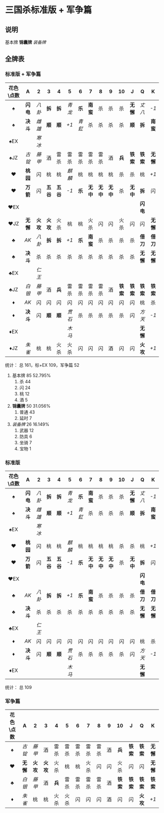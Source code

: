 # 三国杀标准版 + 军争篇

## 说明

基本牌 **锦囊牌** *装备牌*

## 全牌表

### 标准版 + 军争篇

| 花色\点数 |    A     |    2     |    3     |    4     |   5    |   6    |    7     |    8     |    9     |    10    |    J     |    Q     |    K     |
| :-------: | :------: | :------: | :------: | :------: | :----: | :----: | :------: | :------: | :------: | :------: | :------: | :------: | :------: |
|     ♠     | **闪电** |  *八卦*  |  **拆**  |  **拆**  | *青龙* | **乐** | **南蛮** |    杀    |    杀    |    杀    | **无懈** |  *丈八*  |   *-1*   |
|     ♠     | **决斗** |  *雌雄*  |  **顺**  |  **顺**  |  *+1*  | *青釭* |    杀    |    杀    |    杀    |    杀    |  **顺**  |  **拆**  | **南蛮** |
|    ♠EX    |          |  *寒冰*  |          |          |        |        |          |          |          |          |          |          |          |
|    ♠JZ    |  *古锭*  |  *藤甲*  |    酒    |   雷杀   |  雷杀  |  雷杀  |   雷杀   |   雷杀   |    酒    |  **兵**  | **铁索** | **铁索** | **无懈** |
|     ♥     | **桃园** |    闪    |    桃    |    桃    | *麒麟* |   桃   |    桃    |    桃    |    桃    |    杀    |    杀    |    桃    |   *+1*   |
|     ♥     | **万箭** |    闪    | **五谷** | **五谷** |  *-1*  | **乐** | **无中** | **无中** | **无中** |    杀    | **无中** |  **拆**  |    闪    |
|    ♥EX    |          |          |          |          |        |        |          |          |          |          |          | **闪电** |          |
|    ♥JZ    | **无懈** | **火攻** | **火攻** |   火杀   |   桃   |   桃   |   火杀   |    闪    |    闪    |   火杀   |    闪    |    闪    | **无懈** |
|     ♣     |   *AK*   |  *八卦*  |  **拆**  |  **拆**  |  *+1*  | **乐** | **南蛮** |    杀    |    杀    |    杀    |    杀    | **借刀** | **借刀** |
|     ♣     | **决斗** |    杀    |    杀    |    杀    |   杀   |   杀   |    杀    |    杀    |    杀    |    杀    |    杀    | **无懈** | **无懈** |
|    ♣EX    |          |  *仁王*  |          |          |        |        |          |          |          |          |          |          |          |
|    ♣JZ    |  *白银*  |  *藤甲*  |    酒    |  **兵**  |  雷杀  |  雷杀  |   雷杀   |   雷杀   |    酒    | **铁索** | **铁索** | **铁索** | **铁索** |
|     ♦     |   *AK*   |    闪    |    闪    |    闪    |   闪   |   闪   |    闪    |    闪    |    闪    |    闪    |    闪    |    桃    |    杀    |
|     ♦     | **决斗** |    闪    |  **顺**  |  **顺**  | *贯石* |   杀   |    杀    |    杀    |    杀    |    杀    |    闪    |  *方天*  |   *-1*   |
|    ♦EX    |          |          |          |          | *木马* |        |          |          |          |          |          | **无懈** |          |
|    ♦JZ    |  *朱雀*  |    桃    |    桃    |   火杀   |  火杀  |   闪   |    闪    |    闪    |    酒    |    闪    |    闪    | **火攻** |   *+1*   |

统计： 总 161，标+EX 109，军争篇 52

1. 基本牌 85 52.795%
   1. 杀 44
   2. 闪 24
   3. 桃 12
   4. 酒 5
2. **锦囊牌** 50 31.056%
   1. 普通 43
   2. 延时 7
3. *装备牌* 26 16.149%
   1. 武器 12
   2. 防具 6
   3. 坐骑 7
   4. 宝物 1

### 标准版

| 花色\点数 |    A     |   2    |    3     |    4     |   5    |   6    |    7     |    8     |    9     |  10   |    J     |    Q     |    K     |
| :-------: | :------: | :----: | :------: | :------: | :----: | :----: | :------: | :------: | :------: | :---: | :------: | :------: | :------: |
|     ♠     | **闪电** | *八卦* |  **拆**  |  **拆**  | *青龙* | **乐** | **南蛮** |    杀    |    杀    |  杀   | **无懈** |  *丈八*  |   *-1*   |
|     ♠     | **决斗** | *雌雄* |  **顺**  |  **顺**  |  *+1*  | *青釭* |    杀    |    杀    |    杀    |  杀   |  **顺**  |  **拆**  | **南蛮** |
|    ♠EX    |          | *寒冰* |          |          |        |        |          |          |          |       |          |          |          |
|     ♥     | **桃园** |   闪   |    桃    |    桃    | *麒麟* |   桃   |    桃    |    桃    |    桃    |  杀   |    杀    |    桃    |   *+1*   |
|     ♥     | **万箭** |   闪   | **五谷** | **五谷** |  *-1*  | **乐** | **无中** | **无中** | **无中** |  杀   | **无中** |  **拆**  |    闪    |
|    ♥EX    |          |        |          |          |        |        |          |          |          |       |          | **闪电** |          |
|     ♣     |   *AK*   | *八卦* |  **拆**  |  **拆**  |  *+1*  | **乐** | **南蛮** |    杀    |    杀    |  杀   |    杀    | **借刀** | **借刀** |
|     ♣     | **决斗** |   杀   |    杀    |    杀    |   杀   |   杀   |    杀    |    杀    |    杀    |  杀   |    杀    | **无懈** | **无懈** |
|    ♣EX    |          | *仁王* |          |          |        |        |          |          |          |       |          |          |          |
|     ♦     |   *AK*   |   闪   |    闪    |    闪    |   闪   |   闪   |    闪    |    闪    |    闪    |  闪   |    闪    |    桃    |    杀    |
|     ♦     | **决斗** |   闪   |  **顺**  |  **顺**  | *贯石* |   杀   |    杀    |    杀    |    杀    |  杀   |    闪    |  *方天*  |   *-1*   |
|    ♦EX    |          |        |          |          | *木马* |        |          |          |          |       |          | **无懈** |          |

统计： 总 109

### 军争篇

| 花色\点数 |    A     |    2     |    3     |   4    |   5   |   6   |   7   |   8   |   9   |    10    |    J     |    Q     |    K     |
| :-------: | :------: | :------: | :------: | :----: | :---: | :---: | :---: | :---: | :---: | :------: | :------: | :------: | :------: |
|     ♠     |  *古锭*  |  *藤甲*  |    酒    |  雷杀  | 雷杀  | 雷杀  | 雷杀  | 雷杀  |  酒   |  **兵**  | **铁索** | **铁索** | **无懈** |
|     ♥     | **无懈** | **火攻** | **火攻** |  火杀  |  桃   |  桃   | 火杀  |  闪   |  闪   |   火杀   |    闪    |    闪    | **无懈** |
|     ♣     |  *白银*  |  *藤甲*  |    酒    | **兵** | 雷杀  | 雷杀  | 雷杀  | 雷杀  |  酒   | **铁索** | **铁索** | **铁索** | **铁索** |
|     ♦     |  *朱雀*  |    桃    |    桃    |  火杀  | 火杀  |  闪   |  闪   |  闪   |  酒   |    闪    |    闪    | **火攻** |   *+1*   |
